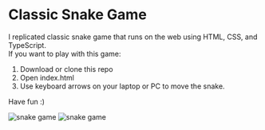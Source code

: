 # Classic Snake Game
I replicated classic snake game that runs on the web using HTML, CSS, and TypeScript.  
If you want to play with this game:
1. Download or clone this repo
2. Open index.html
3. Use keyboard arrows on your laptop or PC to move the snake.  
  
Have fun :)

![snake game](https://github.com/vari8/Snake-Game/blob/master/screenshots/snake%20game%20-%201.png)
![snake game](https://github.com/vari8/Snake-Game/blob/master/screenshots/snake%20game%20-%202.png)
